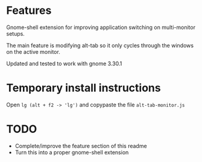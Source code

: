 Features
==
Gnome-shell extension for improving application switching on multi-monitor setups.

The main feature is modifying alt-tab so it only cycles through the windows on the active monitor.

Updated and tested to work with gnome 3.30.1

Temporary install instructions
==

Open `lg (alt + f2 -> 'lg')` and copypaste the file `alt-tab-monitor.js`

TODO
==

- Complete/improve the feature section of this readme
- Turn this into a proper gnome-shell extension
